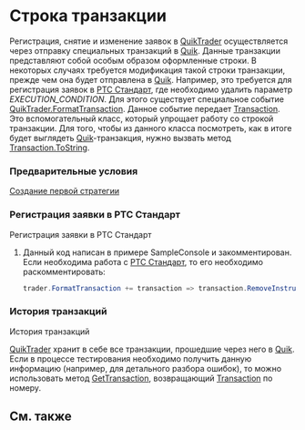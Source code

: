 # Строка транзакции

Регистрация, снятие и изменение заявок в [QuikTrader](xref:StockSharp.Quik.QuikTrader) осуществляется через отправку специальных транзакций в [Quik](Quik.md). Данные транзакции представляют собой особым образом оформленные строки. В некоторых случаях требуется модификация такой строки транзакции, прежде чем она будет отправлена в [Quik](Quik.md). Например, это требуется для регистрация заявок в [РТС Стандарт](http://rts.ru/ru/standard/), где необходимо удалить параметр *EXECUTION\_CONDITION*. Для этого существует специальное событие [QuikTrader.FormatTransaction](xref:StockSharp.Quik.QuikTrader.FormatTransaction). Данное событие передает [Transaction](xref:StockSharp.Quik.Transaction). Это вспомогательный класс, который упрощает работу со строкой транзакции. Для того, чтобы из данного класса посмотреть, как в итоге будет выглядеть [Quik](Quik.md)\-транзакция, нужно вызвать метод [Transaction.ToString](xref:StockSharp.Quik.Transaction.ToString). 

### Предварительные условия

[Создание первой стратегии](QuikFirstStrategy.md)

### Регистрация заявки в РТС Стандарт

Регистрация заявки в РТС Стандарт

1. Данный код написан в примере SampleConsole и закомментирован. Если необходима работа с [РТС Стандарт](http://rts.ru/ru/standard/), то его необходимо раскомментировать: 

   ```cs
   trader.FormatTransaction += transaction => transaction.RemoveInstruction(Transaction.ExecutionCondition);
   ```

### История транзакций

История транзакций

[QuikTrader](xref:StockSharp.Quik.QuikTrader) хранит в себе все транзакции, прошедшие через него в [Quik](Quik.md). Если в процессе тестирования необходимо получить данную информацию (например, для детального разбора ошибок), то можно использовать метод [GetTransaction](xref:StockSharp.Quik.QuikTrader.GetTransaction), возвращающий [Transaction](xref:StockSharp.Quik.Transaction) по номеру. 

## См. также
